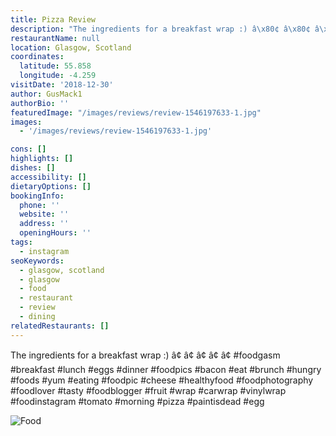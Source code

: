 ```yaml
---
title: Pizza Review
description: "The ingredients for a breakfast wrap :) â\x80¢ â\x80¢ â\x80¢ â\x80¢ â\x80¢ #foodgasm #breakfast #lunch #eggs #dinner #foodpics #bacon #eat #brunch #hungry #foods #yum #eating #foodpic #cheese #he"
restaurantName: null
location: Glasgow, Scotland
coordinates:
  latitude: 55.858
  longitude: -4.259
visitDate: '2018-12-30'
author: GusMack1
authorBio: ''
featuredImage: "/images/reviews/review-1546197633-1.jpg"
images:
  - '/images/reviews/review-1546197633-1.jpg'

cons: []
highlights: []
dishes: []
accessibility: []
dietaryOptions: []
bookingInfo:
  phone: ''
  website: ''
  address: ''
  openingHours: ''
tags:
  - instagram
seoKeywords:
  - glasgow, scotland
  - glasgow
  - food
  - restaurant
  - review
  - dining
relatedRestaurants: []
---
```


The ingredients for a breakfast wrap :)
â¢
â¢
â¢
â¢
â¢
#foodgasm #breakfast #lunch #eggs #dinner #foodpics #bacon #eat #brunch #hungry #foods #yum #eating #foodpic #cheese #healthyfood #foodphotography #foodlover #tasty #foodblogger #fruit #wrap #carwrap #vinylwrap #foodinstagram #tomato #morning #pizza #paintisdead #egg

![Food](/images/reviews/review-1546197633-1.jpg)
